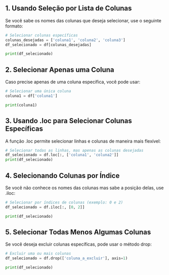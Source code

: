 ## 1. Usando Seleção por Lista de Colunas
Se você sabe os nomes das colunas que deseja selecionar, use o seguinte formato:

```python
# Selecionar colunas específicas
colunas_desejadas = ['coluna1', 'coluna2', 'coluna3']
df_selecionado = df[colunas_desejadas]

print(df_selecionado)
```

## 2. Selecionar Apenas uma Coluna
Caso precise apenas de uma coluna específica, você pode usar:

```python
# Selecionar uma única coluna
coluna1 = df['coluna1']

print(coluna1)
```

## 3. Usando .loc para Selecionar Colunas Específicas
A função .loc permite selecionar linhas e colunas de maneira mais flexível:

```python
# Selecionar todas as linhas, mas apenas as colunas desejadas
df_selecionado = df.loc[:, ['coluna1', 'coluna2']]
print(df_selecionado)
```

## 4. Selecionando Colunas por Índice
Se você não conhece os nomes das colunas mas sabe a posição delas, use .iloc:

```python
# Selecionar por índices de colunas (exemplo: 0 e 2)
df_selecionado = df.iloc[:, [0, 2]]

print(df_selecionado)
```

## 5. Selecionar Todas Menos Algumas Colunas
Se você deseja excluir colunas específicas, pode usar o método drop:

```python
# Excluir uma ou mais colunas
df_selecionado = df.drop(['coluna_a_excluir'], axis=1)

print(df_selecionado)
```

